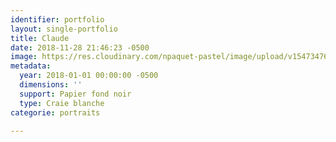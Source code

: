 ```yaml
---
identifier: portfolio
layout: single-portfolio
title: Claude
date: 2018-11-28 21:46:23 -0500
image: https://res.cloudinary.com/npaquet-pastel/image/upload/v1547347609/2C38520F-7EB1-4068-BC09-226968B819D5.jpg
metadata:
  year: 2018-01-01 00:00:00 -0500
  dimensions: ''
  support: Papier fond noir
  type: Craie blanche
categorie: portraits

---
```

